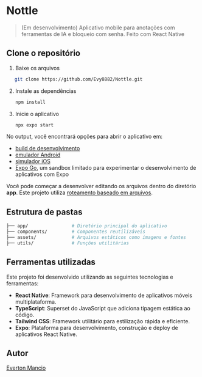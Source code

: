 # Nottle

> (Em desenvolvimento) Aplicativo mobile para anotações com ferramentas de IA e bloqueio com senha. Feito com React Native


## Clone o repositório

1. Baixe os arquivos

```bash
   git clone https://github.com/Evy8882/Nottle.git
```

2. Instale as dependências

   ```bash
   npm install
   ```

3. Inicie o aplicativo

   ```bash
   npx expo start
   ```

No output, você encontrará opções para abrir o aplicativo em:

- [build de desenvolvimento](https://docs.expo.dev/develop/development-builds/introduction/)
- [emulador Android](https://docs.expo.dev/workflow/android-studio-emulator/)
- [simulador iOS](https://docs.expo.dev/workflow/ios-simulator/)
- [Expo Go](https://expo.dev/go), um sandbox limitado para experimentar o desenvolvimento de aplicativos com Expo

Você pode começar a desenvolver editando os arquivos dentro do diretório **app**. Este projeto utiliza [roteamento baseado em arquivos](https://docs.expo.dev/router/introduction).

## Estrutura de pastas
```bash
├── app/                # Diretório principal do aplicativo
├── components/         # Componentes reutilizáveis
├── assets/             # Arquivos estáticos como imagens e fontes
├── utils/              # Funções utilitárias
```

## Ferramentas utilizadas

Este projeto foi desenvolvido utilizando as seguintes tecnologias e ferramentas:

- **React Native**: Framework para desenvolvimento de aplicativos móveis multiplataforma.
- **TypeScript**: Superset do JavaScript que adiciona tipagem estática ao código.
- **Tailwind CSS**: Framework utilitário para estilização rápida e eficiente.
- **Expo**: Plataforma para desenvolvimento, construção e deploy de aplicativos React Native.

## Autor

<a href="https://github.com/Evy8882">Everton Mancio</a>
